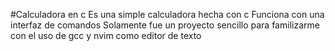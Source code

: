 #Calculadora en c 
Es una simple calculadora hecha con c 
Funciona con una interfaz de comandos
Solamente fue un proyecto sencillo para familizarme con el uso de gcc y nvim como editor de texto

